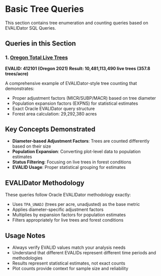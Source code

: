 # Basic Tree Queries

This section contains tree enumeration and counting queries based on EVALIDator SQL Queries.

## Queries in this Section

### 1. [Oregon Total Live Trees](./oregon_total_live_trees.md)
**EVALID: 412101 (Oregon 2021)**
**Result: 10,481,113,490 live trees (357.8 trees/acre)**

A comprehensive example of EVALIDator-style tree counting that demonstrates:
- Proper adjustment factors (MICR/SUBP/MACR) based on tree diameter
- Population expansion factors (EXPNS) for statistical estimates
- Exact Oracle EVALIDator query structure
- Forest area calculation: 29,292,380 acres

## Key Concepts Demonstrated

- **Diameter-based Adjustment Factors**: Trees are counted differently based on their size
- **Population Expansion**: Converting plot-level data to population estimates
- **Status Filtering**: Focusing on live trees in forest conditions
- **EVALID Usage**: Proper statistical grouping for estimates

## EVALIDator Methodology

These queries follow Oracle EVALIDator methodology exactly:
- Uses `TPA_UNADJ` (trees per acre, unadjusted) as the base metric
- Applies diameter-specific adjustment factors
- Multiplies by expansion factors for population estimates
- Filters appropriately for live trees and forest conditions

## Usage Notes

- Always verify EVALID values match your analysis needs
- Understand that different EVALIDs represent different time periods and methodologies
- Results represent statistical estimates, not exact counts
- Plot counts provide context for sample size and reliability
